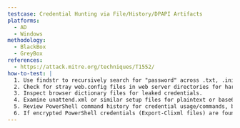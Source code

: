 ```yaml
---
testcase: Credential Hunting via File/History/DPAPI Artifacts
platforms:
  - AD
  - Windows
methodology:
  - BlackBox
  - GreyBox
references:
  - https://attack.mitre.org/techniques/T1552/
how-to-test: |
  1. Use findstr to recursively search for "password" across .txt, .ini, .cfg, .config, and .xml files for credential artifacts.
  2. Check for stray web.config files in web server directories for hardcoded passwords.
  3. Inspect browser dictionary files for leaked credentials.
  4. Examine unattend.xml or similar setup files for plaintext or base64 encoded passwords.
  5. Review PowerShell command history for credential usage/commands, both for current and other users.
  6. If encrypted PowerShell credentials (Export-Clixml files) are found, attempt to decrypt by running Import-Clixml as the same user.
---
```


